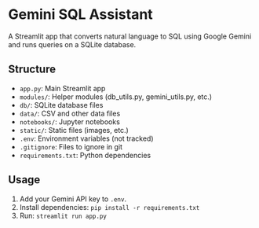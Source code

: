 # Gemini SQL Assistant

A Streamlit app that converts natural language to SQL using Google Gemini and runs queries on a SQLite database.

## Structure
- `app.py`: Main Streamlit app
- `modules/`: Helper modules (db_utils.py, gemini_utils.py, etc.)
- `db/`: SQLite database files
- `data/`: CSV and other data files
- `notebooks/`: Jupyter notebooks
- `static/`: Static files (images, etc.)
- `.env`: Environment variables (not tracked)
- `.gitignore`: Files to ignore in git
- `requirements.txt`: Python dependencies

## Usage
1. Add your Gemini API key to `.env`.
2. Install dependencies: `pip install -r requirements.txt`
3. Run: `streamlit run app.py`
